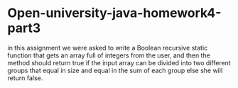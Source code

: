 # Open-university-java-homework4-part3
in this assignment we were asked to write a Boolean recursive static function that gets an array full of integers from the user, and then the method should return true if the input array can be divided into two different groups that equal in size and equal in the sum of each group else she will return false. 
